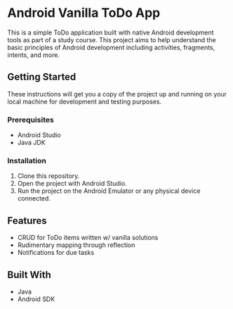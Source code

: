 # Android Vanilla ToDo App
This is a simple ToDo application built with native Android development tools as part of a study course. This project aims to help understand the basic principles of Android development including activities, fragments, intents, and more.

## Getting Started
These instructions will get you a copy of the project up and running on your local machine for development and testing purposes.

### Prerequisites
- Android Studio
- Java JDK

### Installation
1. Clone this repository.
2. Open the project with Android Studio.
3. Run the project on the Android Emulator or any physical device connected.

## Features
- CRUD for ToDo items written w/ vanilla solutions
- Rudimentary mapping through reflection
- Notifications for due tasks

## Built With
- Java
- Android SDK
